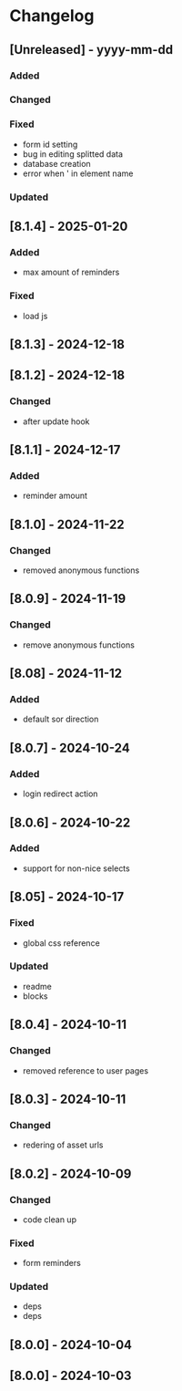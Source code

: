# Changelog
## [Unreleased] - yyyy-mm-dd

### Added

### Changed

### Fixed
- form id setting
- bug in editing splitted data
- database creation
- error when ' in element name

### Updated

## [8.1.4] - 2025-01-20


### Added
- max amount of reminders

### Fixed
- load js

## [8.1.3] - 2024-12-18


## [8.1.2] - 2024-12-18


### Changed
- after update hook

## [8.1.1] - 2024-12-17


### Added
- reminder amount

## [8.1.0] - 2024-11-22


### Changed
- removed anonymous functions

## [8.0.9] - 2024-11-19


### Changed
- remove anonymous functions

## [8.08] - 2024-11-12


### Added
- default sor direction

## [8.0.7] - 2024-10-24


### Added
- login redirect action

## [8.0.6] - 2024-10-22


### Added
- support for non-nice selects

## [8.05] - 2024-10-17


### Fixed
- global css reference

### Updated
- readme
- blocks

## [8.0.4] - 2024-10-11


### Changed
- removed reference to user pages

## [8.0.3] - 2024-10-11


### Changed
- redering of asset urls

## [8.0.2] - 2024-10-09


### Changed
- code clean up

### Fixed
- form reminders

### Updated
- deps
- deps

## [8.0.0] - 2024-10-04


## [8.0.0] - 2024-10-03
